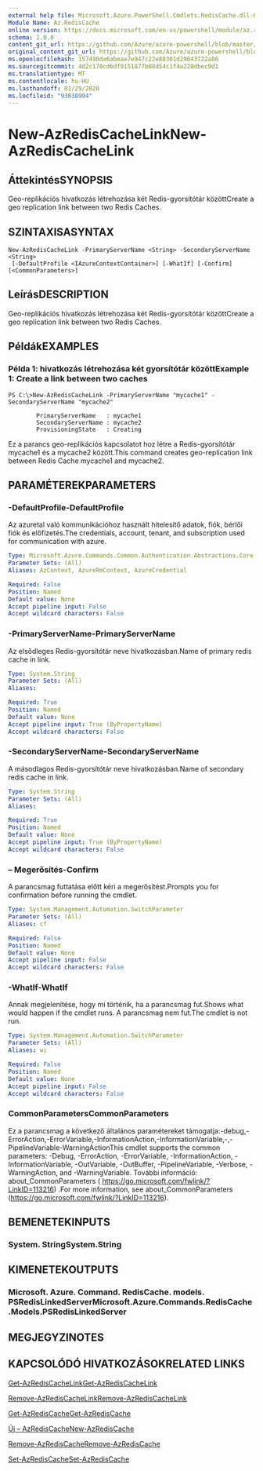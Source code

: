 ```yaml
---
external help file: Microsoft.Azure.PowerShell.Cmdlets.RedisCache.dll-Help.xml
Module Name: Az.RedisCache
online version: https://docs.microsoft.com/en-us/powershell/module/az.rediscache/new-azrediscachelink
schema: 2.0.0
content_git_url: https://github.com/Azure/azure-powershell/blob/master/src/RedisCache/RedisCache/help/New-AzRedisCacheLink.md
original_content_git_url: https://github.com/Azure/azure-powershell/blob/master/src/RedisCache/RedisCache/help/New-AzRedisCacheLink.md
ms.openlocfilehash: 157490da6abeae7e947c22e88301d29043722a86
ms.sourcegitcommit: 4d2c178cd6df9151877b08d54c1f4a228dbec9d1
ms.translationtype: MT
ms.contentlocale: hu-HU
ms.lasthandoff: 01/29/2020
ms.locfileid: "93838994"
---
```

# <span data-ttu-id="acd2a-101">New-AzRedisCacheLink</span><span class="sxs-lookup"><span data-stu-id="acd2a-101">New-AzRedisCacheLink</span></span>

## <span data-ttu-id="acd2a-102">Áttekintés</span><span class="sxs-lookup"><span data-stu-id="acd2a-102">SYNOPSIS</span></span>
<span data-ttu-id="acd2a-103">Geo-replikációs hivatkozás létrehozása két Redis-gyorsítótár között</span><span class="sxs-lookup"><span data-stu-id="acd2a-103">Create a geo replication link between two Redis Caches.</span></span>

## <span data-ttu-id="acd2a-104">SZINTAXISA</span><span class="sxs-lookup"><span data-stu-id="acd2a-104">SYNTAX</span></span>

```
New-AzRedisCacheLink -PrimaryServerName <String> -SecondaryServerName <String>
 [-DefaultProfile <IAzureContextContainer>] [-WhatIf] [-Confirm] [<CommonParameters>]
```

## <span data-ttu-id="acd2a-105">Leírás</span><span class="sxs-lookup"><span data-stu-id="acd2a-105">DESCRIPTION</span></span>
<span data-ttu-id="acd2a-106">Geo-replikációs hivatkozás létrehozása két Redis-gyorsítótár között</span><span class="sxs-lookup"><span data-stu-id="acd2a-106">Create a geo replication link between two Redis Caches.</span></span>

## <span data-ttu-id="acd2a-107">Példák</span><span class="sxs-lookup"><span data-stu-id="acd2a-107">EXAMPLES</span></span>

### <span data-ttu-id="acd2a-108">Példa 1: hivatkozás létrehozása két gyorsítótár között</span><span class="sxs-lookup"><span data-stu-id="acd2a-108">Example 1: Create a link between two caches</span></span>
```
PS C:\>New-AzRedisCacheLink -PrimaryServerName "mycache1" -SecondaryServerName "mycache2"

        PrimaryServerName   : mycache1
        SecondaryServerName : mycache2
        ProvisioningState   : Creating
```

<span data-ttu-id="acd2a-109">Ez a parancs geo-replikációs kapcsolatot hoz létre a Redis-gyorsítótár mycache1 és a mycache2 között.</span><span class="sxs-lookup"><span data-stu-id="acd2a-109">This command creates geo-replication link between Redis Cache mycache1 and mycache2.</span></span>

## <span data-ttu-id="acd2a-110">PARAMÉTEREK</span><span class="sxs-lookup"><span data-stu-id="acd2a-110">PARAMETERS</span></span>

### <span data-ttu-id="acd2a-111">-DefaultProfile</span><span class="sxs-lookup"><span data-stu-id="acd2a-111">-DefaultProfile</span></span>
<span data-ttu-id="acd2a-112">Az azuretal való kommunikációhoz használt hitelesítő adatok, fiók, bérlői fiók és előfizetés.</span><span class="sxs-lookup"><span data-stu-id="acd2a-112">The credentials, account, tenant, and subscription used for communication with azure.</span></span>

```yaml
Type: Microsoft.Azure.Commands.Common.Authentication.Abstractions.Core.IAzureContextContainer
Parameter Sets: (All)
Aliases: AzContext, AzureRmContext, AzureCredential

Required: False
Position: Named
Default value: None
Accept pipeline input: False
Accept wildcard characters: False
```

### <span data-ttu-id="acd2a-113">-PrimaryServerName</span><span class="sxs-lookup"><span data-stu-id="acd2a-113">-PrimaryServerName</span></span>
<span data-ttu-id="acd2a-114">Az elsődleges Redis-gyorsítótár neve hivatkozásban.</span><span class="sxs-lookup"><span data-stu-id="acd2a-114">Name of primary redis cache in link.</span></span>

```yaml
Type: System.String
Parameter Sets: (All)
Aliases:

Required: True
Position: Named
Default value: None
Accept pipeline input: True (ByPropertyName)
Accept wildcard characters: False
```

### <span data-ttu-id="acd2a-115">-SecondaryServerName</span><span class="sxs-lookup"><span data-stu-id="acd2a-115">-SecondaryServerName</span></span>
<span data-ttu-id="acd2a-116">A másodlagos Redis-gyorsítótár neve hivatkozásban.</span><span class="sxs-lookup"><span data-stu-id="acd2a-116">Name of secondary redis cache in link.</span></span>

```yaml
Type: System.String
Parameter Sets: (All)
Aliases:

Required: True
Position: Named
Default value: None
Accept pipeline input: True (ByPropertyName)
Accept wildcard characters: False
```

### <span data-ttu-id="acd2a-117">– Megerősítés</span><span class="sxs-lookup"><span data-stu-id="acd2a-117">-Confirm</span></span>
<span data-ttu-id="acd2a-118">A parancsmag futtatása előtt kéri a megerősítést.</span><span class="sxs-lookup"><span data-stu-id="acd2a-118">Prompts you for confirmation before running the cmdlet.</span></span>

```yaml
Type: System.Management.Automation.SwitchParameter
Parameter Sets: (All)
Aliases: cf

Required: False
Position: Named
Default value: None
Accept pipeline input: False
Accept wildcard characters: False
```

### <span data-ttu-id="acd2a-119">-WhatIf</span><span class="sxs-lookup"><span data-stu-id="acd2a-119">-WhatIf</span></span>
<span data-ttu-id="acd2a-120">Annak megjelenítése, hogy mi történik, ha a parancsmag fut.</span><span class="sxs-lookup"><span data-stu-id="acd2a-120">Shows what would happen if the cmdlet runs.</span></span>
<span data-ttu-id="acd2a-121">A parancsmag nem fut.</span><span class="sxs-lookup"><span data-stu-id="acd2a-121">The cmdlet is not run.</span></span>

```yaml
Type: System.Management.Automation.SwitchParameter
Parameter Sets: (All)
Aliases: wi

Required: False
Position: Named
Default value: None
Accept pipeline input: False
Accept wildcard characters: False
```

### <span data-ttu-id="acd2a-122">CommonParameters</span><span class="sxs-lookup"><span data-stu-id="acd2a-122">CommonParameters</span></span>
<span data-ttu-id="acd2a-123">Ez a parancsmag a következő általános paramétereket támogatja:-debug,-ErrorAction,-ErrorVariable,-InformationAction,-InformationVariable,-,-PipelineVariable-WarningAction</span><span class="sxs-lookup"><span data-stu-id="acd2a-123">This cmdlet supports the common parameters: -Debug, -ErrorAction, -ErrorVariable, -InformationAction, -InformationVariable, -OutVariable, -OutBuffer, -PipelineVariable, -Verbose, -WarningAction, and -WarningVariable.</span></span> <span data-ttu-id="acd2a-124">További információ: about_CommonParameters ( https://go.microsoft.com/fwlink/?LinkID=113216) .</span><span class="sxs-lookup"><span data-stu-id="acd2a-124">For more information, see about_CommonParameters (https://go.microsoft.com/fwlink/?LinkID=113216).</span></span>

## <span data-ttu-id="acd2a-125">BEMENETEK</span><span class="sxs-lookup"><span data-stu-id="acd2a-125">INPUTS</span></span>

### <span data-ttu-id="acd2a-126">System. String</span><span class="sxs-lookup"><span data-stu-id="acd2a-126">System.String</span></span>

## <span data-ttu-id="acd2a-127">KIMENETEK</span><span class="sxs-lookup"><span data-stu-id="acd2a-127">OUTPUTS</span></span>

### <span data-ttu-id="acd2a-128">Microsoft. Azure. Command. RedisCache. models. PSRedisLinkedServer</span><span class="sxs-lookup"><span data-stu-id="acd2a-128">Microsoft.Azure.Commands.RedisCache.Models.PSRedisLinkedServer</span></span>

## <span data-ttu-id="acd2a-129">MEGJEGYZI</span><span class="sxs-lookup"><span data-stu-id="acd2a-129">NOTES</span></span>

## <span data-ttu-id="acd2a-130">KAPCSOLÓDÓ HIVATKOZÁSOK</span><span class="sxs-lookup"><span data-stu-id="acd2a-130">RELATED LINKS</span></span>

[<span data-ttu-id="acd2a-131">Get-AzRedisCacheLink</span><span class="sxs-lookup"><span data-stu-id="acd2a-131">Get-AzRedisCacheLink</span></span>](./Get-AzRedisCacheLink.md)

[<span data-ttu-id="acd2a-132">Remove-AzRedisCacheLink</span><span class="sxs-lookup"><span data-stu-id="acd2a-132">Remove-AzRedisCacheLink</span></span>](./Remove-AzRedisCacheLink.md)

[<span data-ttu-id="acd2a-133">Get-AzRedisCache</span><span class="sxs-lookup"><span data-stu-id="acd2a-133">Get-AzRedisCache</span></span>](./Get-AzRedisCache.md)

[<span data-ttu-id="acd2a-134">Új – AzRedisCache</span><span class="sxs-lookup"><span data-stu-id="acd2a-134">New-AzRedisCache</span></span>](./New-AzRedisCache.md)

[<span data-ttu-id="acd2a-135">Remove-AzRedisCache</span><span class="sxs-lookup"><span data-stu-id="acd2a-135">Remove-AzRedisCache</span></span>](./Remove-AzRedisCache.md)

[<span data-ttu-id="acd2a-136">Set-AzRedisCache</span><span class="sxs-lookup"><span data-stu-id="acd2a-136">Set-AzRedisCache</span></span>](./Set-AzRedisCache.md)